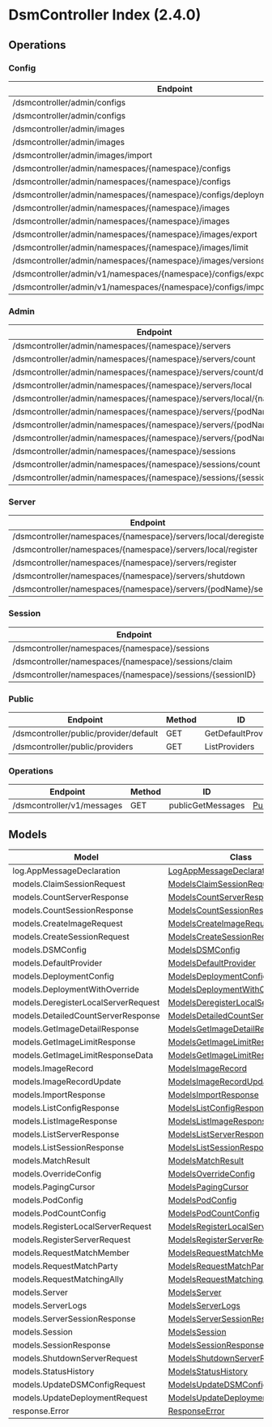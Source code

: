 # DsmController Index (2.4.0)


## Operations

### Config
| Endpoint | Method | ID | Class | Wrapper |
|---|---|---|---|---|
| /dsmcontroller/admin/configs | GET | ListConfig | [ListConfig](../accelbyte_py_sdk/api/dsm_controller/operations/config/list_config.py) | [list_config](../accelbyte_py_sdk/api/dsm_controller/wrappers/_config.py) |
| /dsmcontroller/admin/configs | POST | SaveConfig | [SaveConfig](../accelbyte_py_sdk/api/dsm_controller/operations/config/save_config.py) | [save_config](../accelbyte_py_sdk/api/dsm_controller/wrappers/_config.py) |
| /dsmcontroller/admin/images | PUT | UpdateImage | [UpdateImage](../accelbyte_py_sdk/api/dsm_controller/operations/config/update_image.py) | [update_image](../accelbyte_py_sdk/api/dsm_controller/wrappers/_config.py) |
| /dsmcontroller/admin/images | POST | CreateImage | [CreateImage](../accelbyte_py_sdk/api/dsm_controller/operations/config/create_image.py) | [create_image](../accelbyte_py_sdk/api/dsm_controller/wrappers/_config.py) |
| /dsmcontroller/admin/images/import | POST | ImportImages | [ImportImages](../accelbyte_py_sdk/api/dsm_controller/operations/config/import_images.py) | [import_images](../accelbyte_py_sdk/api/dsm_controller/wrappers/_config.py) |
| /dsmcontroller/admin/namespaces/{namespace}/configs | GET | GetConfig | [GetConfig](../accelbyte_py_sdk/api/dsm_controller/operations/config/get_config.py) | [get_config](../accelbyte_py_sdk/api/dsm_controller/wrappers/_config.py) |
| /dsmcontroller/admin/namespaces/{namespace}/configs | PATCH | UpdateConfig | [UpdateConfig](../accelbyte_py_sdk/api/dsm_controller/operations/config/update_config.py) | [update_config](../accelbyte_py_sdk/api/dsm_controller/wrappers/_config.py) |
| /dsmcontroller/admin/namespaces/{namespace}/configs/deployments/{deployment} | PATCH | UpdateDeployment | [UpdateDeployment](../accelbyte_py_sdk/api/dsm_controller/operations/config/update_deployment.py) | [update_deployment](../accelbyte_py_sdk/api/dsm_controller/wrappers/_config.py) |
| /dsmcontroller/admin/namespaces/{namespace}/images | GET | ListImages | [ListImages](../accelbyte_py_sdk/api/dsm_controller/operations/config/list_images.py) | [list_images](../accelbyte_py_sdk/api/dsm_controller/wrappers/_config.py) |
| /dsmcontroller/admin/namespaces/{namespace}/images | DELETE | DeleteImage | [DeleteImage](../accelbyte_py_sdk/api/dsm_controller/operations/config/delete_image.py) | [delete_image](../accelbyte_py_sdk/api/dsm_controller/wrappers/_config.py) |
| /dsmcontroller/admin/namespaces/{namespace}/images/export | GET | ExportImages | [ExportImages](../accelbyte_py_sdk/api/dsm_controller/operations/config/export_images.py) | [export_images](../accelbyte_py_sdk/api/dsm_controller/wrappers/_config.py) |
| /dsmcontroller/admin/namespaces/{namespace}/images/limit | GET | GetImageLimit | [GetImageLimit](../accelbyte_py_sdk/api/dsm_controller/operations/config/get_image_limit.py) | [get_image_limit](../accelbyte_py_sdk/api/dsm_controller/wrappers/_config.py) |
| /dsmcontroller/admin/namespaces/{namespace}/images/versions/{version} | GET | GetImageDetail | [GetImageDetail](../accelbyte_py_sdk/api/dsm_controller/operations/config/get_image_detail.py) | [get_image_detail](../accelbyte_py_sdk/api/dsm_controller/wrappers/_config.py) |
| /dsmcontroller/admin/v1/namespaces/{namespace}/configs/export | GET | exportConfigV1 | [ExportConfigV1](../accelbyte_py_sdk/api/dsm_controller/operations/config/export_config_v1.py) | [export_config_v1](../accelbyte_py_sdk/api/dsm_controller/wrappers/_config.py) |
| /dsmcontroller/admin/v1/namespaces/{namespace}/configs/import | POST | importConfigV1 | [ImportConfigV1](../accelbyte_py_sdk/api/dsm_controller/operations/config/import_config_v1.py) | [import_config_v1](../accelbyte_py_sdk/api/dsm_controller/wrappers/_config.py) |

### Admin
| Endpoint | Method | ID | Class | Wrapper |
|---|---|---|---|---|
| /dsmcontroller/admin/namespaces/{namespace}/servers | GET | ListServer | [ListServer](../accelbyte_py_sdk/api/dsm_controller/operations/admin/list_server.py) | [list_server](../accelbyte_py_sdk/api/dsm_controller/wrappers/_admin.py) |
| /dsmcontroller/admin/namespaces/{namespace}/servers/count | GET | CountServer | [CountServer](../accelbyte_py_sdk/api/dsm_controller/operations/admin/count_server.py) | [count_server](../accelbyte_py_sdk/api/dsm_controller/wrappers/_admin.py) |
| /dsmcontroller/admin/namespaces/{namespace}/servers/count/detailed | GET | CountServerDetailed | [CountServerDetailed](../accelbyte_py_sdk/api/dsm_controller/operations/admin/count_server_detailed.py) | [count_server_detailed](../accelbyte_py_sdk/api/dsm_controller/wrappers/_admin.py) |
| /dsmcontroller/admin/namespaces/{namespace}/servers/local | GET | ListLocalServer | [ListLocalServer](../accelbyte_py_sdk/api/dsm_controller/operations/admin/list_local_server.py) | [list_local_server](../accelbyte_py_sdk/api/dsm_controller/wrappers/_admin.py) |
| /dsmcontroller/admin/namespaces/{namespace}/servers/local/{name} | DELETE | DeleteLocalServer | [DeleteLocalServer](../accelbyte_py_sdk/api/dsm_controller/operations/admin/delete_local_server.py) | [delete_local_server](../accelbyte_py_sdk/api/dsm_controller/wrappers/_admin.py) |
| /dsmcontroller/admin/namespaces/{namespace}/servers/{podName} | GET | GetServer | [GetServer](../accelbyte_py_sdk/api/dsm_controller/operations/admin/get_server.py) | [get_server](../accelbyte_py_sdk/api/dsm_controller/wrappers/_admin.py) |
| /dsmcontroller/admin/namespaces/{namespace}/servers/{podName} | DELETE | DeleteServer | [DeleteServer](../accelbyte_py_sdk/api/dsm_controller/operations/admin/delete_server.py) | [delete_server](../accelbyte_py_sdk/api/dsm_controller/wrappers/_admin.py) |
| /dsmcontroller/admin/namespaces/{namespace}/servers/{podName}/logs | GET | getServerLogs | [GetServerLogs](../accelbyte_py_sdk/api/dsm_controller/operations/admin/get_server_logs.py) | [get_server_logs](../accelbyte_py_sdk/api/dsm_controller/wrappers/_admin.py) |
| /dsmcontroller/admin/namespaces/{namespace}/sessions | GET | ListSession | [ListSession](../accelbyte_py_sdk/api/dsm_controller/operations/admin/list_session.py) | [list_session](../accelbyte_py_sdk/api/dsm_controller/wrappers/_admin.py) |
| /dsmcontroller/admin/namespaces/{namespace}/sessions/count | GET | CountSession | [CountSession](../accelbyte_py_sdk/api/dsm_controller/operations/admin/count_session.py) | [count_session](../accelbyte_py_sdk/api/dsm_controller/wrappers/_admin.py) |
| /dsmcontroller/admin/namespaces/{namespace}/sessions/{sessionID} | DELETE | DeleteSession | [DeleteSession](../accelbyte_py_sdk/api/dsm_controller/operations/admin/delete_session.py) | [delete_session](../accelbyte_py_sdk/api/dsm_controller/wrappers/_admin.py) |

### Server
| Endpoint | Method | ID | Class | Wrapper |
|---|---|---|---|---|
| /dsmcontroller/namespaces/{namespace}/servers/local/deregister | POST | DeregisterLocalServer | [DeregisterLocalServer](../accelbyte_py_sdk/api/dsm_controller/operations/server/deregister_local_server.py) | [deregister_local_server](../accelbyte_py_sdk/api/dsm_controller/wrappers/_server.py) |
| /dsmcontroller/namespaces/{namespace}/servers/local/register | POST | RegisterLocalServer | [RegisterLocalServer](../accelbyte_py_sdk/api/dsm_controller/operations/server/register_local_server.py) | [register_local_server](../accelbyte_py_sdk/api/dsm_controller/wrappers/_server.py) |
| /dsmcontroller/namespaces/{namespace}/servers/register | POST | RegisterServer | [RegisterServer](../accelbyte_py_sdk/api/dsm_controller/operations/server/register_server.py) | [register_server](../accelbyte_py_sdk/api/dsm_controller/wrappers/_server.py) |
| /dsmcontroller/namespaces/{namespace}/servers/shutdown | POST | ShutdownServer | [ShutdownServer](../accelbyte_py_sdk/api/dsm_controller/operations/server/shutdown_server.py) | [shutdown_server](../accelbyte_py_sdk/api/dsm_controller/wrappers/_server.py) |
| /dsmcontroller/namespaces/{namespace}/servers/{podName}/session | GET | GetServerSession | [GetServerSession](../accelbyte_py_sdk/api/dsm_controller/operations/server/get_server_session.py) | [get_server_session](../accelbyte_py_sdk/api/dsm_controller/wrappers/_server.py) |

### Session
| Endpoint | Method | ID | Class | Wrapper |
|---|---|---|---|---|
| /dsmcontroller/namespaces/{namespace}/sessions | POST | CreateSession | [CreateSession](../accelbyte_py_sdk/api/dsm_controller/operations/session/create_session.py) | [create_session](../accelbyte_py_sdk/api/dsm_controller/wrappers/_session.py) |
| /dsmcontroller/namespaces/{namespace}/sessions/claim | POST | ClaimServer | [ClaimServer](../accelbyte_py_sdk/api/dsm_controller/operations/session/claim_server.py) | [claim_server](../accelbyte_py_sdk/api/dsm_controller/wrappers/_session.py) |
| /dsmcontroller/namespaces/{namespace}/sessions/{sessionID} | GET | GetSession | [GetSession](../accelbyte_py_sdk/api/dsm_controller/operations/session/get_session.py) | [get_session](../accelbyte_py_sdk/api/dsm_controller/wrappers/_session.py) |

### Public
| Endpoint | Method | ID | Class | Wrapper |
|---|---|---|---|---|
| /dsmcontroller/public/provider/default | GET | GetDefaultProvider | [GetDefaultProvider](../accelbyte_py_sdk/api/dsm_controller/operations/public/get_default_provider.py) | [get_default_provider](../accelbyte_py_sdk/api/dsm_controller/wrappers/_public.py) |
| /dsmcontroller/public/providers | GET | ListProviders | [ListProviders](../accelbyte_py_sdk/api/dsm_controller/operations/public/list_providers.py) | [list_providers](../accelbyte_py_sdk/api/dsm_controller/wrappers/_public.py) |

### Operations
| Endpoint | Method | ID | Class | Wrapper |
|---|---|---|---|---|
| /dsmcontroller/v1/messages | GET | publicGetMessages | [PublicGetMessages](../accelbyte_py_sdk/api/dsm_controller/operations/operations/public_get_messages.py) | [public_get_messages](../accelbyte_py_sdk/api/dsm_controller/wrappers/_operations.py) |


## Models
| Model | Class |
|---|---|
| log.AppMessageDeclaration | [LogAppMessageDeclaration](../accelbyte_py_sdk/api/dsm_controller/models/log_app_message_declaration.py) |
| models.ClaimSessionRequest | [ModelsClaimSessionRequest](../accelbyte_py_sdk/api/dsm_controller/models/models_claim_session_request.py) |
| models.CountServerResponse | [ModelsCountServerResponse](../accelbyte_py_sdk/api/dsm_controller/models/models_count_server_response.py) |
| models.CountSessionResponse | [ModelsCountSessionResponse](../accelbyte_py_sdk/api/dsm_controller/models/models_count_session_response.py) |
| models.CreateImageRequest | [ModelsCreateImageRequest](../accelbyte_py_sdk/api/dsm_controller/models/models_create_image_request.py) |
| models.CreateSessionRequest | [ModelsCreateSessionRequest](../accelbyte_py_sdk/api/dsm_controller/models/models_create_session_request.py) |
| models.DSMConfig | [ModelsDSMConfig](../accelbyte_py_sdk/api/dsm_controller/models/models_dsm_config.py) |
| models.DefaultProvider | [ModelsDefaultProvider](../accelbyte_py_sdk/api/dsm_controller/models/models_default_provider.py) |
| models.DeploymentConfig | [ModelsDeploymentConfig](../accelbyte_py_sdk/api/dsm_controller/models/models_deployment_config.py) |
| models.DeploymentWithOverride | [ModelsDeploymentWithOverride](../accelbyte_py_sdk/api/dsm_controller/models/models_deployment_with_override.py) |
| models.DeregisterLocalServerRequest | [ModelsDeregisterLocalServerRequest](../accelbyte_py_sdk/api/dsm_controller/models/models_deregister_local_server_request.py) |
| models.DetailedCountServerResponse | [ModelsDetailedCountServerResponse](../accelbyte_py_sdk/api/dsm_controller/models/models_detailed_count_server_response.py) |
| models.GetImageDetailResponse | [ModelsGetImageDetailResponse](../accelbyte_py_sdk/api/dsm_controller/models/models_get_image_detail_response.py) |
| models.GetImageLimitResponse | [ModelsGetImageLimitResponse](../accelbyte_py_sdk/api/dsm_controller/models/models_get_image_limit_response.py) |
| models.GetImageLimitResponseData | [ModelsGetImageLimitResponseData](../accelbyte_py_sdk/api/dsm_controller/models/models_get_image_limit_response_data.py) |
| models.ImageRecord | [ModelsImageRecord](../accelbyte_py_sdk/api/dsm_controller/models/models_image_record.py) |
| models.ImageRecordUpdate | [ModelsImageRecordUpdate](../accelbyte_py_sdk/api/dsm_controller/models/models_image_record_update.py) |
| models.ImportResponse | [ModelsImportResponse](../accelbyte_py_sdk/api/dsm_controller/models/models_import_response.py) |
| models.ListConfigResponse | [ModelsListConfigResponse](../accelbyte_py_sdk/api/dsm_controller/models/models_list_config_response.py) |
| models.ListImageResponse | [ModelsListImageResponse](../accelbyte_py_sdk/api/dsm_controller/models/models_list_image_response.py) |
| models.ListServerResponse | [ModelsListServerResponse](../accelbyte_py_sdk/api/dsm_controller/models/models_list_server_response.py) |
| models.ListSessionResponse | [ModelsListSessionResponse](../accelbyte_py_sdk/api/dsm_controller/models/models_list_session_response.py) |
| models.MatchResult | [ModelsMatchResult](../accelbyte_py_sdk/api/dsm_controller/models/models_match_result.py) |
| models.OverrideConfig | [ModelsOverrideConfig](../accelbyte_py_sdk/api/dsm_controller/models/models_override_config.py) |
| models.PagingCursor | [ModelsPagingCursor](../accelbyte_py_sdk/api/dsm_controller/models/models_paging_cursor.py) |
| models.PodConfig | [ModelsPodConfig](../accelbyte_py_sdk/api/dsm_controller/models/models_pod_config.py) |
| models.PodCountConfig | [ModelsPodCountConfig](../accelbyte_py_sdk/api/dsm_controller/models/models_pod_count_config.py) |
| models.RegisterLocalServerRequest | [ModelsRegisterLocalServerRequest](../accelbyte_py_sdk/api/dsm_controller/models/models_register_local_server_request.py) |
| models.RegisterServerRequest | [ModelsRegisterServerRequest](../accelbyte_py_sdk/api/dsm_controller/models/models_register_server_request.py) |
| models.RequestMatchMember | [ModelsRequestMatchMember](../accelbyte_py_sdk/api/dsm_controller/models/models_request_match_member.py) |
| models.RequestMatchParty | [ModelsRequestMatchParty](../accelbyte_py_sdk/api/dsm_controller/models/models_request_match_party.py) |
| models.RequestMatchingAlly | [ModelsRequestMatchingAlly](../accelbyte_py_sdk/api/dsm_controller/models/models_request_matching_ally.py) |
| models.Server | [ModelsServer](../accelbyte_py_sdk/api/dsm_controller/models/models_server.py) |
| models.ServerLogs | [ModelsServerLogs](../accelbyte_py_sdk/api/dsm_controller/models/models_server_logs.py) |
| models.ServerSessionResponse | [ModelsServerSessionResponse](../accelbyte_py_sdk/api/dsm_controller/models/models_server_session_response.py) |
| models.Session | [ModelsSession](../accelbyte_py_sdk/api/dsm_controller/models/models_session.py) |
| models.SessionResponse | [ModelsSessionResponse](../accelbyte_py_sdk/api/dsm_controller/models/models_session_response.py) |
| models.ShutdownServerRequest | [ModelsShutdownServerRequest](../accelbyte_py_sdk/api/dsm_controller/models/models_shutdown_server_request.py) |
| models.StatusHistory | [ModelsStatusHistory](../accelbyte_py_sdk/api/dsm_controller/models/models_status_history.py) |
| models.UpdateDSMConfigRequest | [ModelsUpdateDSMConfigRequest](../accelbyte_py_sdk/api/dsm_controller/models/models_update_dsm_config_request.py) |
| models.UpdateDeploymentRequest | [ModelsUpdateDeploymentRequest](../accelbyte_py_sdk/api/dsm_controller/models/models_update_deployment_request.py) |
| response.Error | [ResponseError](../accelbyte_py_sdk/api/dsm_controller/models/response_error.py) |
